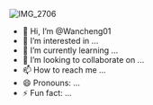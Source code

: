 ![IMG_2706](https://github.com/Wancheng01/Wancheng01/assets/160433070/17287319-d1ca-449c-ba57-802efdf6cf0d)
- 👋 Hi, I’m @Wancheng01
- 👀 I’m interested in ...
- 🌱 I’m currently learning ...
- 💞️ I’m looking to collaborate on ...
- 📫 How to reach me ...
- 😄 Pronouns: ...
- ⚡ Fun fact: ...

<!---
Wancheng01/Wancheng01 is a ✨ special ✨ repository because its `README.md` (this file) appears on your GitHub profile.
You can click the Preview link to take a look at your changes.
--->
